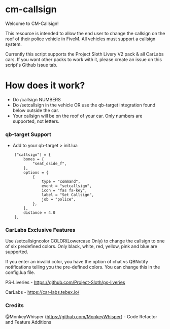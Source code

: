 # cm-callsign
 
Welcome to CM-Callsign! 

This resource is intended to allow the end user to change the callsign on the roof of their police vehicle in FiveM. All vehicles must support a callsign system. 

Currently this script supports the Project Sloth Livery V2 pack & all CarLabs cars. If you want other packs to work with it, please create an issue on this script's Github issue tab. 

# How does it work?

* Do /callsign NUMBERS
* Do /setcallsign in the vehicle OR use the qb-target integration found below outside the car.
* Your callsign will be on the roof of your car. Only numbers are supported, not letters.
### qb-target Support
* Add to your qb-target > init.lua
```
    ["callsign"] = {
        bones = {
            "seat_dside_f",
        },
        options = {
            {
                type = "command",
                event = "setcallsign",
                icon = "fas fa-key",
                label = "Set Callsign",
				job = "police",
            },
        },
        distance = 4.0
    },
```

### CarLabs Exclusive Features

Use /setcallsigncolor COLOR(Lowercase Only) to change the callsign to one of six predefined colors. Only black, white, red, yellow, pink and blue are supported.

If you enter an invalid color, you have the option of chat vs QBNotify notifications telling you the pre-defined colors. You can change this in the config.lua file.


PS-Liveries - https://github.com/Project-Sloth/ps-liveries

CarLabs - https://car-labs.tebex.io/

### Credits
@MonkeyWhisper (https://github.com/MonkeyWhisper) - Code Refactor and Feature Additions

